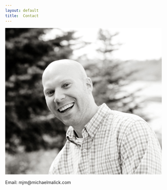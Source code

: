 ```yaml
---
layout: default
title:  Contact
---
```



<img class="img_contact"  src="assets/images/michael_malick_nice.jpg"
 alt="Michael Malick"/>

<div class="center_text">
Email: mjm@michaelmalick.com
<br>
<br>
<br>
<div/>

